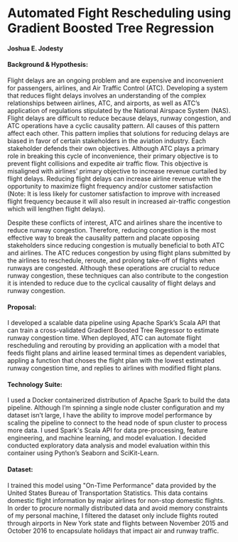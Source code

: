 # Automated Fight Rescheduling using Gradient Boosted Tree Regression
#### Joshua E. Jodesty

#### Background & Hypothesis:

Flight delays are an ongoing problem and are expensive and inconvenient for passengers, airlines, and
Air Traffic Control (ATC). Developing a system that reduces flight delays involves an understanding of the
complex relationships between airlines, ATC, and airports, as well as ATC’s application of regulations
stipulated by the National Airspace System (NAS). Flight delays are difficult to reduce because delays,
runway congestion, and ATC operations have a cyclic causality pattern. All causes of this pattern affect
each other. This pattern implies that solutions for reducing delays are biased in favor of certain
stakeholders in the aviation industry. Each stakeholder defends their own objectives. Although ATC
plays a primary role in breaking this cycle of inconvenience, their primary objective is to prevent flight
collisions and expedite air traffic flow. This objective is misaligned with airlines’ primary objective to
increase revenue curtailed by flight delays. Reducing flight delays can increase airline revenue with the
opportunity to maximize flight frequency and/or customer satisfaction (Note: It is less likely for
customer satisfaction to improve with increased flight frequency because it will also result in increased
air-traffic congestion which will lengthen flight delays).

Despite these conflicts of interest, ATC and airlines share the incentive to reduce runway congestion.
Therefore, reducing congestion is the most effective way to break the causality pattern and placate
opposing stakeholders since reducing congestion is mutually beneficial to both ATC and airlines. The ATC
reduces congestion by using flight plans submitted by the airlines to reschedule, reroute, and prolong
take-off of flights when runways are congested. Although these operations are crucial to reduce runway
congestion, these techniques can also contribute to the congestion it is intended to reduce due to the
cyclical causality of flight delays and runway congestion.

#### Proposal:
I developed a scalable data pipeline using Apache Spark’s Scala API that can train a cross-validated
Gradient Boosted Tree Regressor to estimate runway congestion time. When deployed, ATC can
automate flight rescheduling and rerouting by providing an application with a model that feeds flight
plans and airline leased terminal times as dependent variables, appling a function that choses the flight
plan with the lowest estimated runway congestion time, and replies to airlines with modified flight
plans. 

#### Technology Suite:
I used a Docker containerized distribution of Apache Spark to build the data pipeline. Although I’m
spinning a single node cluster configuration and my dataset isn’t large, I have the ability to improve
model performance by scaling the pipeline to connect to the head node of spun cluster to process more
data. I used Spark's Scala API for data pre-processing, feature engineering, and machine learning, and
model evaluation. I decided conducted exploratory data analysis and model evaluation within this
container using Python’s Seaborn and SciKit-Learn.

#### Dataset:
I trained this model using "On-Time Performance" data provided by the United States Bureau of
Transportation Statistics. This data contains domestic flight information by major airlines for non-stop
domestic flights. In order to procure normally distributed data and avoid memory constraints of my
personal machine, I filtered the dataset only include flights routed through airports in New York state
and flights between November 2015 and October 2016 to encapsulate holidays that impact air and
runway traffic.
